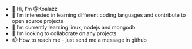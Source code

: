 - 👋 Hi, I’m @Koalazz
- 👀 I’m interested in learning different coding languages and contribute to open source projects
- 🌱 I’m currently learning linux, nodejs and mongodb
- 💞️ I’m looking to collaborate on any projects
- 📫 How to reach me - just send me a message in github

<!---
Koalazz/Koalazz is a ✨ special ✨ repository because its `README.md` (this file) appears on your GitHub profile.
You can click the Preview link to take a look at your changes.
--->

